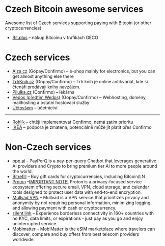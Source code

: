 # Czech Bitcoin awesome services

Awesome list of Czech services supporting paying with Bitcoin (or other cryptocurrencies)

- [Bit.plus](https://bit.plus/) – nákup Bitcoinu v trafikách GECO

# Czech services

- [Alza.cz](https://www.alza.cz/) (Gopay/Confirmo) – e-shop mainly for electronics, but you can get almost anything else there
- [TrhKnih.cz](https://www.trhknih.cz/) (Gopay/Confirmo) – Trh knih je online antikvariát, kde si čtenáři prodávají knihy navzájem.
- [Pilulka.cz](https://www.pilulka.cz/) (Confirmo) – lékárna
- [Vedos (předtím Wedos)](https://vedos.cz/) (Gopay/Confirmo) – Webhosting, domény, mailhosting a ostatní hostovací služby
- [Účtovšem](https://uctovsem.cz/) – účetnictví

---

- [Rohlík](https://rohlik.cz/) – chtějí implementovat Confirmo, nemá zatím prioritu
- [IKEA](https://ikea.cz/) – podpora je zmatená, potenciálně může jít platit přes Confirmo

# Non-Czech services

- [ppq.ai](https://ppq.ai/) – PayPerQ is a pay-per-query Chatbot that leverages generative AI providers and Crypto to bring premium tier AI to more people around the world.
- [Bitrefill](https://bitrefill.com/) – Buy gift cards for cryptocurrencies, including Bitcoin/LN
- [Proton](https://proton.me/) –[IMPORTANT NOTE!](https://proton.me/support/payment-options#bitcoin) Proton is a privacy-focused service ecosystem offering secure email, VPN, cloud storage, and calendar tools designed to protect user data with end-to-end encryption.
- [Mullvad VPN](https://mullvad.net/) – Mullvad is a VPN service that prioritizes privacy and anonymity by not requiring personal information, minimizing logging, and allowing payment with cash or cryptocurrency.
- [silent.link](https://silent.link/) – Experience borderless connectivity in 160+ countries with no KYC, data limits, or expirations - just pay as you go and enjoy uninterrupted service.
- [Mobimatter](https://mobimatter.com/) – MobiMatter is the eSIM marketplace where travelers can discover, compare and buy offers from best telecom providers worldwide.
